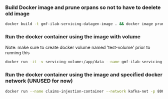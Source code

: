 ### Build Docker image and prune orpans so not to have to deelete old image
```sh
docker build -t gmf-ilab-servicing-datagen-image . && docker image prune -f
```

### Run the docker container using the image with volume
Note: make sure to create docker volume named 'test-volume' prior to running this
```sh
docker run -it -v servicing-volume:/app/data --name gmf-ilab-servicing-datagen -p 8503:8000 gmf-ilab-servicing-datagen-image:latest
```

### Run the docker container using the image and specified docker network (UNUSED for now)
```sh
docker run --name claims-injestion-container --network kafka-net -p 8000:8000 claims-injestion-image
```